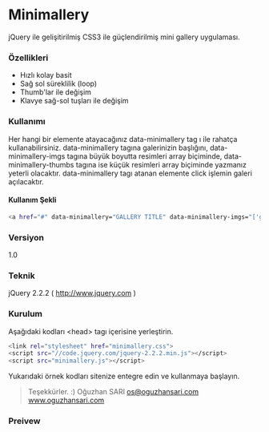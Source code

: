 <link rel="stylesheet" href="//raw.githubusercontent.com/oguzhansari/Minimallery/master/minimallery.css">
<script src="//code.jquery.com/jquery-2.2.2.min.js"></script>
<script src="//raw.githubusercontent.com/oguzhansari/Minimallery/master/minimallery.js"></script>

# Minimallery

jQuery ile gelişitirilmiş CSS3 ile güçlendirilmiş mini gallery uygulaması.

### Özellikleri
- Hızlı kolay basit
- Sağ sol süreklilik (loop)
- Thumb'lar ile değişim
- Klavye sağ-sol tuşları ile değişim

### Kullanımı
Her hangi bir elemente atayacağınız data-minimallery tag ı ile rahatça kullanabilirsiniz.
data-minimallery tagına galerinizin başlığını,
data-minimallery-imgs tagına büyük boyutta resimleri array biçiminde,
data-minimallery-thumbs tagına ise küçük resimleri array biçiminde yazmanız yeterli olacaktır.
data-minimallery tagı atanan elemente click işlemin galeri açılacaktır.

#### Kullanım Şekli
```sh
<a href="#" data-minimallery="GALLERY TITLE" data-minimallery-imgs="['gallery-1.jpg','gallery-2.jpg','gallery-3.jpg','gallery-4.jpg']" data-minimallery-thumbs="['gallery-t-1.jpg','gallery-t-2.jpg','gallery-t-3.jpg','gallery-t-4.jpg']"></a>
```

### Versiyon
1.0

### Teknik
jQuery 2.2.2 ( http://www.jquery.com )

### Kurulum
Aşağıdaki kodları &lt;head&gt; tagı içerisine yerleştirin.

```sh
<link rel="stylesheet" href="minimallery.css">
<script src="//code.jquery.com/jquery-2.2.2.min.js"></script>
<script src="minimallery.js"></script>
```

Yukarıdaki örnek kodları sitenize entegre edin ve kullanmaya başlayın.

> Teşekkürler. :)
> Oğuzhan SARI
> os@oguzhansari.com
> www.oguzhansari.com


### Preivew
<a href="#" data-minimallery="GALLERY TITLE" data-minimallery-imgs="['gallery-1.jpg','gallery-2.jpg','gallery-3.jpg','gallery-4.jpg']" data-minimallery-thumbs="['gallery-t-1.jpg','gallery-t-2.jpg','gallery-t-3.jpg','gallery-t-4.jpg']"></a>

